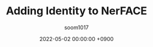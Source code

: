 ---
title: Adding Identity to NerFACE
date: 2022-05-02 00:00:00 +0900
categories: [Software, Machine Learning]
tags: [project]
author: soom1017
---